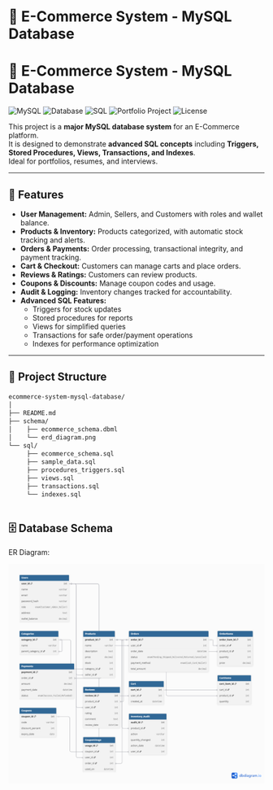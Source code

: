 # 🛒 E-Commerce System - MySQL Database

# 🛒 E-Commerce System - MySQL Database

![MySQL](https://img.shields.io/badge/MySQL-003B57?style=for-the-badge&logo=mysql&logoColor=white)
![Database](https://img.shields.io/badge/Database-Structured%20Data-blue?style=for-the-badge)
![SQL](https://img.shields.io/badge/SQL-Queries-orange?style=for-the-badge)
![Portfolio Project](https://img.shields.io/badge/Portfolio-Ready-green?style=for-the-badge)
![License](https://img.shields.io/badge/License-Free-lightgrey?style=for-the-badge)


This project is a **major MySQL database system** for an E-Commerce platform.  
It is designed to demonstrate **advanced SQL concepts** including **Triggers, Stored Procedures, Views, Transactions, and Indexes**.  
Ideal for portfolios, resumes, and interviews.

---

## 📌 Features

- **User Management:** Admin, Sellers, and Customers with roles and wallet balance.  
- **Products & Inventory:** Products categorized, with automatic stock tracking and alerts.  
- **Orders & Payments:** Order processing, transactional integrity, and payment tracking.  
- **Cart & Checkout:** Customers can manage carts and place orders.  
- **Reviews & Ratings:** Customers can review products.  
- **Coupons & Discounts:** Manage coupon codes and usage.  
- **Audit & Logging:** Inventory changes tracked for accountability.  
- **Advanced SQL Features:**  
  - Triggers for stock updates  
  - Stored procedures for reports  
  - Views for simplified queries  
  - Transactions for safe order/payment operations  
  - Indexes for performance optimization  

---

## 📂 Project Structure
```
ecommerce-system-mysql-database/
│
├── README.md
├── schema/
│    ├── ecommerce_schema.dbml
│    └── erd_diagram.png
└── sql/
     ├── ecommerce_schema.sql
     ├── sample_data.sql
     ├── procedures_triggers.sql
     ├── views.sql
     ├── transactions.sql
     └── indexes.sql
 
```    

## 🗄️ Database Schema
ER Diagram:  

![ERD](schema/erd_diagram.png)

